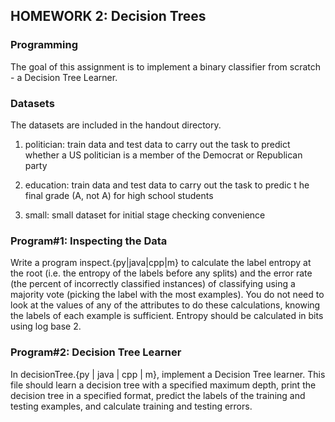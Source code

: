 
## HOMEWORK 2: Decision Trees

### Programming

The goal of this assignment is to implement a binary classifier from scratch - a Decision Tree Learner.

### Datasets

The datasets are included in the handout directory.

1. politician: train data and test data to carry out the task to predict whether a US politician is a member of the Democrat or Republican party

2. education: train data and test data to carry out the task to predic t he final grade (A, not A) for high school students

3. small: small dataset for initial stage checking convenience

### Program#1: Inspecting the Data

Write a program inspect.{py|java|cpp|m} to calculate the label entropy at the root (i.e. the entropy of the labels before any splits) and the error rate (the percent of incorrectly classified instances) of classifying using a majority vote (picking the label with the most examples). You do not need to look at the values of any of the attributes to do these calculations, knowing the labels of each example is sufficient. Entropy should be calculated in bits using log base 2.

### Program#2: Decision Tree Learner

In decisionTree.{py | java | cpp | m}, implement a Decision Tree learner. This file should learn a decision tree with a specified maximum depth, print the decision tree in a specified format, predict the labels of the training and testing examples, and calculate training and testing errors.





